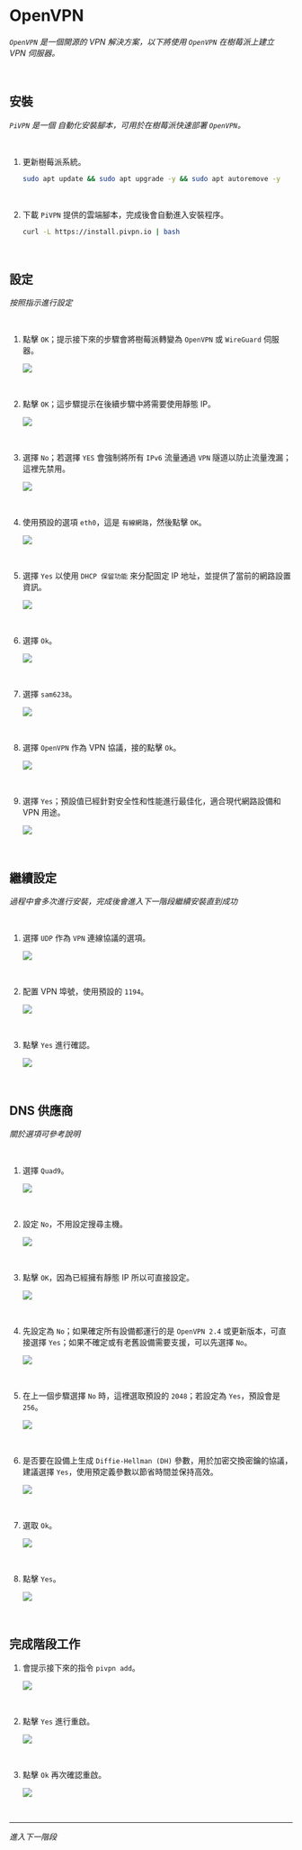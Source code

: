 # OpenVPN

_`OpenVPN` 是一個開源的 VPN 解決方案，以下將使用 `OpenVPN` 在樹莓派上建立 VPN 伺服器。_

<br>

## 安裝

_`PiVPN` 是一個 自動化安裝腳本，可用於在樹莓派快速部署 `OpenVPN`。_

<br>

1. 更新樹莓派系統。

   ```bash
   sudo apt update && sudo apt upgrade -y && sudo apt autoremove -y
   ```

<br>

2. 下載 `PiVPN` 提供的雲端腳本，完成後會自動進入安裝程序。

   ```bash
   curl -L https://install.pivpn.io | bash
   ```

<br>

## 設定

_按照指示進行設定_

<br>

1. 點擊 `OK`；提示接下來的步驟會將樹莓派轉變為 `OpenVPN` 或 `WireGuard` 伺服器。

   ![](images/img_01.png)

<br>

2. 點擊 `OK`；這步驟提示在後續步驟中將需要使用靜態 IP。

   ![](images/img_02.png)

<br>

3. 選擇 `No`；若選擇 `YES` 會強制將所有 `IPv6` 流量通過 `VPN` 隧道以防止流量洩漏；這裡先禁用。

   ![](images/img_03.png)

<br>

4. 使用預設的選項 `eth0`，這是 `有線網路`，然後點擊 `OK`。

   ![](images/img_04.png)

<br>

5. 選擇 `Yes` 以使用 `DHCP 保留功能` 來分配固定 IP 地址，並提供了當前的網路設置資訊。

   ![](images/img_05.png)

<br>

6. 選擇 `Ok`。

   ![](images/img_06.png)

<br>

7. 選擇 `sam6238`。

   ![](images/img_07.png)

<br>

8. 選擇 `OpenVPN` 作為 VPN 協議，接的點擊 `Ok`。

   ![](images/img_08.png)

<br>

9. 選擇 `Yes`；預設值已經針對安全性和性能進行最佳化，適合現代網路設備和 VPN 用途。

   ![](images/img_09.png)

<br>

## 繼續設定

_過程中會多次進行安裝，完成後會進入下一階段繼續安裝直到成功_

<br>

1. 選擇 `UDP` 作為 `VPN` 連線協議的選項。

   ![](images/img_10.png)

<br>

2. 配置 VPN 埠號，使用預設的 `1194`。

   ![](images/img_11.png)

<br>

3. 點擊 `Yes` 進行確認。

   ![](images/img_12.png)

<br>

## DNS 供應商

_關於選項可參考說明_

<br>

1. 選擇 `Quad9`。

   ![](images/img_13.png)

<br>

2. 設定 `No`，不用設定搜尋主機。

   ![](images/img_14.png)

<br>

3. 點擊 `OK`，因為已經擁有靜態 IP 所以可直接設定。

   ![](images/img_15.png)

<br>

4. 先設定為 `No`；如果確定所有設備都運行的是 `OpenVPN 2.4` 或更新版本，可直接選擇 `Yes`；如果不確定或有老舊設備需要支援，可以先選擇 `No`。

   ![](images/img_16.png)

<br>

5. 在上一個步驟選擇 `No` 時，這裡選取預設的 `2048`；若設定為 `Yes`，預設會是 `256`。

   ![](images/img_17.png)

<br>

6. 是否要在設備上生成 `Diffie-Hellman (DH)` 參數，用於加密交換密鑰的協議，建議選擇 `Yes`，使用預定義參數以節省時間並保持高效。

   ![](images/img_18.png)

<br>

7. 選取 `Ok`。

   ![](images/img_46.png)

<br>

8. 點擊 `Yes`。

   ![](images/img_47.png)

<br>

## 完成階段工作

1. 會提示接下來的指令 `pivpn add`。

   ![](images/img_48.png)

<br>

2. 點擊 `Yes` 進行重啟。

   ![](images/img_49.png)

<br>

3. 點擊 `Ok` 再次確認重啟。

   ![](images/img_50.png)

<br>

___

_進入下一階段_